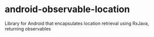android-observable-location
===========================

Library for Android that encapsulates location retrieval using RxJava, returning observables
